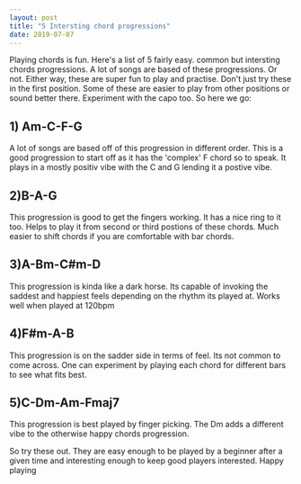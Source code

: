 ```yaml
---
layout: post
title: "5 Intersting chord progressions"
date: 2019-07-07
---
```




Playing chords is fun. Here's a list of 5 fairly easy. common but intersting chords progressions. A lot of songs are based of these progressions. Or not. Either way, these are super fun to play and practise. Don't just try these in the first position. Some of these are easier to play from other positions or sound better there. Experiment with the capo too. So here we go:


##  1) Am-C-F-G
A lot of songs are based off of this progression in different order. This is a good progression to start off as it has the 'complex' F chord so to speak.
It plays in a mostly positiv vibe with the C and G lending it a postive vibe.

##  2)B-A-G
This progression is good to get the fingers working. It has a nice ring to it too. Helps to play it from second or third postions of these chords. Much easier to shift chords if you are comfortable with bar chords.

##  3)A-Bm-C#m-D
This progression is kinda like a dark horse. Its capable of invoking the saddest and happiest feels depending on the rhythm its played at. Works well when played at 120bpm

##  4)F#m-A-B
This progression is on the sadder side in terms of feel. Its not common to come across. One can experiment by playing each chord for different bars to see what fits best.

##  5)C-Dm-Am-Fmaj7
This progression is best played by finger picking. The Dm adds a different vibe to the otherwise happy chords progression. 

So try these out. They are easy enough to be played by a beginner after a given time and interesting enough to keep good players interested. Happy playing

